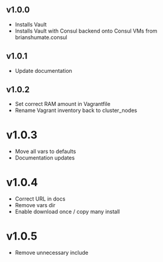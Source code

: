## v1.0.0

- Installs Vault
- Installs Vault with Consul backend onto Consul VMs from brianshumate.consul

## v1.0.1

- Update documentation

## v1.0.2

- Set correct RAM amount in Vagrantfile
- Rename Vagrant inventory back to cluster_nodes

# v1.0.3

- Move all vars to defaults
- Documentation updates

# v1.0.4

- Correct URL in docs
- Remove vars dir
- Enable download once / copy many install

# v1.0.5

- Remove unnecessary include
